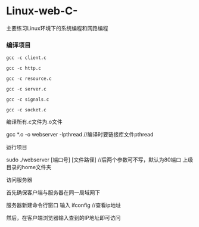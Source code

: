 # Linux-web-C-
主要练习Linux环境下的系统编程和网路编程
### 编译项目

`gcc -c client.c`

`gcc -c http.c`

`gcc -c resource.c`

`gcc -c server.c`

`gcc -c signals.c`

`gcc -c socket.c`

编译所有.c文件为.o文件

gcc *.o -o webserver -lpthread			//编译时要链接库文件pthread

运行项目

sudo ./webserver [端口号] [文件路径]		//后两个参数可不写，默认为80端口 上级目录的home文件夹

访问服务器

首先确保客户端与服务器在同一局域网下

服务器新建命令行窗口 输入 ifconfig  //查看ip地址

然后，在客户端浏览器输入查到的IP地址即可访问
